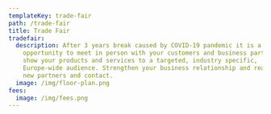 ```yaml
---
templateKey: trade-fair
path: /trade-fair
title: Trade Fair
tradefair:
  description: After 3 years break caused by COVID-19 pandemic it is a great
    opportunity to meet in person with your customers and business partners,
    show your products and services to a targeted, industry specific,
    Europe-wide audience. Strengthen your business relationship and reach out to
    new partners and contact.
  image: /img/floor-plan.png
fees:
  image: /img/fees.png
---
```

